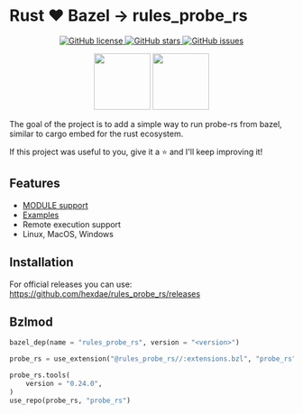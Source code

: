 # Rust ❤️ Bazel -> rules_probe_rs

<p align="center">

<a href="https://github.com/hexdae/rules_probe_rs/blob/master/LICENSE">
    <img alt="GitHub license" src="https://img.shields.io/github/license/hexdae/rules_probe_rs?color=success">
</a>

<a href="https://github.com/hexdae/rules_probe_rs/stargazers">
    <img alt="GitHub stars" src="https://img.shields.io/github/stars/hexdae/rules_probe_rs?color=success">
</a>

<a href="https://github.com/hexdae/rules_probe_rs/issues">
    <img alt="GitHub issues" src="https://img.shields.io/github/issues/hexdae/rules_probe_rs">
</a>

</p>

<p align="center">

<img src="https://probe.rs/images/banner.svg" width="100px"/>
<img src="https://blog.bazel.build/images/bazel-icon.svg" width="100px"/>

</p>

The goal of the project is to add a simple way to run probe-rs from bazel, similar to cargo embed for the rust ecosystem.

If this project was useful to you, give it a ⭐️ and I'll keep improving it!

## Features

- [MODULE support](#bzlmod)
- [Examples](./examples)
- Remote execution support
- Linux, MacOS, Windows

## Installation

For official releases you can use:
<https://github.com/hexdae/rules_probe_rs/releases>

## Bzlmod

```python
bazel_dep(name = "rules_probe_rs", version = "<version>")

probe_rs = use_extension("@rules_probe_rs//:extensions.bzl", "probe_rs")

probe_rs.tools(
    version = "0.24.0",
)
use_repo(probe_rs, "probe_rs")
```
